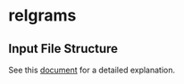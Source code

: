 relgrams
=============

## Input File Structure

See this [document](https://docs.google.com/document/d/1-PGnpxbQ43P5sze0uik-_H4TsOauciKfdOAaSxWs9YA/edit?usp=sharing) for a detailed explanation. 
